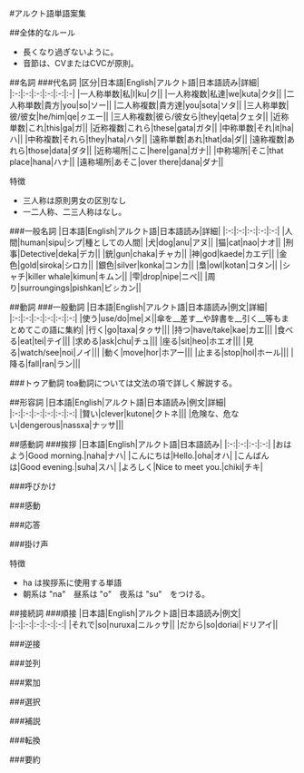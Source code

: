 #アルクト語単語案集

##全体的なルール
+ 長くなり過ぎないように。
+ 音節は、CVまたはCVCが原則。

##名詞
###代名詞
|区分|日本語|English|アルクト語|日本語読み|詳細|
|:-:|:-:|:-:|:-:|:-:|:-|
|一人称単数|私|I|ku|ク||
|一人称複数|私達|we|kuta|クタ||
|二人称単数|貴方|you|so|ソー||
|二人称複数|貴方達|you|sota|ソタ||
|三人称単数|彼/彼女|he/him|qe|ㇰエー||
|三人称複数|彼ら/彼女ら|they|qeta|クェタ||
|近称単数|これ|this|ga|ガ||
|近称複数|これら|these|gata|ガタ||
|中称単数|それ|it|ha|ハ||
|中称複数|それら|they|hata|ハタ||
|遠称単数|あれ|that|da|ダ||
|遠称複数|あれら|those|data|ダタ||
|近称場所|ここ|here|gana|ガナ||
|中称場所|そこ|that place|hana|ハナ||
|遠称場所|あそこ|over there|dana|ダナ||


特徴
+ 三人称は原則男女の区別なし
+ 一二人称、二三人称はなし。

###一般名詞
|日本語|English|アルクト語|日本語読み|詳細|
|:-:|:-:|:-:|:-:|:-:|
|人間|human|sipu|シプ|種としての人間|
|犬|dog|anu|アヌ||
|猫|cat|nao|ナオ||
|刑事|Detective|deka|デカ||
|銃|gun|chaka|チャカ||
|神|god|kaede|カエデ||
|金色|gold|siroka|シロカ||
|銀色|silver|konka|コンカ||
|梟|owl|kotan|コタン||
|シャチ|killer whale|kimun|キムン||
|雫|drop|nipe|ニペ||
|周り|surroungings|pishkan|ピㇱカン||


##動詞
###一般動詞
|日本語|English|アルクト語|日本語読み|例文|詳細|
|:-:|:-:|:-:|:-:|:-:|:-:|
|使う|use/do|me|メ||傘を__差す__や辞書を__引く__等もまとめてこの語に集約|
|行く|go|taxa|タㇰサ|||
|持つ|have/take|kae|カエ|||
|食べる|eat|tei|テイ|||
|求める|ask|chu|チュ|||
|座る|sit|heo|ホエオ|||
|見る|watch/see|noi|ノイ|||
|動く|move|hor|ホアー|||
|止まる|stop|hol|ホール|||
|降る|fall|ran|ラン|||

###トゥア動詞
toa動詞については文法の項で詳しく解説する。




##形容詞
|日本語|English|アルクト語|日本語読み|例文|詳細|
|:-:|:-:|:-:|:-:|:-:|:-:|
|賢い|clever|kutone|クトネ|||
|危険な、危ない|dengerous|nassxa|ナッサ|||




##感動詞
###挨拶
|日本語|English|アルクト語|日本語読み|
|:-:|:-:|:-:|:-:|
|おはよう|Good morning.|naha|ナハ|
|こんにちは|Hello.|oha|オハ|
|こんばんは|Good evening.|suha|スハ|
|よろしく|Nice to meet you.|chiki|チキ|

###呼びかけ

###感動

###応答

###掛け声

特徴
+ ha は挨拶系に使用する単語
+ 朝系は "na"　昼系は "o"　夜系は "su"　をつける。

##接続詞
###順接
|日本語|English|アルクト語|日本語読み|例文|
|:-:|:-:|:-:|:-:|:-:|
|それで|so|nuruxa|ニルㇰサ||
|だから|so|doriai|ドリアイ||


###逆接

###並列

###累加

###選択

###補説

###転換

###要約